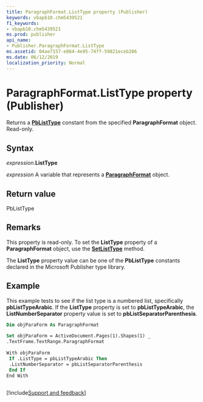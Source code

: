 ```yaml
---
title: ParagraphFormat.ListType property (Publisher)
keywords: vbapb10.chm5439521
f1_keywords:
- vbapb10.chm5439521
ms.prod: publisher
api_name:
- Publisher.ParagraphFormat.ListType
ms.assetid: 04ae7157-e864-4e95-74ff-59821eceb286
ms.date: 06/12/2019
localization_priority: Normal
---
```



# ParagraphFormat.ListType property (Publisher)

Returns a **[PbListType](publisher.pblisttype.md)** constant from the specified **ParagraphFormat** object. Read-only.


## Syntax

_expression_.**ListType**

_expression_ A variable that represents a **[ParagraphFormat](Publisher.ParagraphFormat.md)** object.


## Return value

PbListType


## Remarks

This property is read-only. To set the **ListType** property of a **ParagraphFormat** object, use the **[SetListType](Publisher.ParagraphFormat.SetListType.md)** method.

The **ListType** property value can be one of the **PbListType** constants declared in the Microsoft Publisher type library.


## Example

This example tests to see if the list type is a numbered list, specifically **pbListTypeArabic**. If the **ListType** property is set to **pbListTypeArabic**, the **ListNumberSeparator** property value is set to **pbListSeparatorParenthesis**.

```vb
Dim objParaForm As ParagraphFormat 
 
Set objParaForm = ActiveDocument.Pages(1).Shapes(1) _ 
.TextFrame.TextRange.ParagraphFormat 
 
With objParaForm 
 If .ListType = pbListTypeArabic Then 
 .ListNumberSeparator = pbListSeparatorParenthesis 
 End If 
End With 
 
```

[!include[Support and feedback](~/includes/feedback-boilerplate.md)]